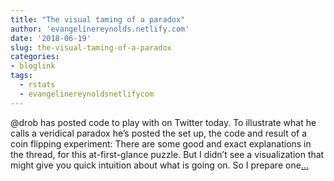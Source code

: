 ```yaml
---
title: "The visual taming of a paradox"
author: 'evangelinereynolds.netlify.com'
date: '2018-06-19'
slug: the-visual-taming-of-a-paradox
categories:
- bloglink
tags:
  - rstats
  - evangelinereynoldsnetlifycom
---
```


@drob has posted code to play with on Twitter today. To illustrate what he calls a veridical paradox he’s posted the set up, the code and result of a coin flipping experiment: There are some good and exact explanations in the thread, for this at-first-glance puzzle. But I didn’t see a visualization that might give you quick intuition about what is going on. So I prepare one[... <i class="fas fa-external-link-alt"></i>](https://evangelinereynolds.netlify.com/post/sequences-probabilities/)

